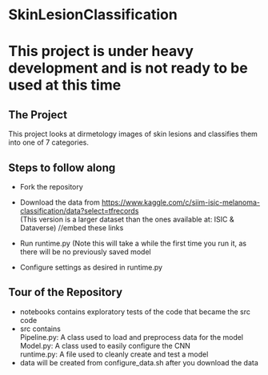 # SkinLesionClassification

# This project is under heavy development and is not ready to be used at this time

## The Project
This project looks at dirmetology images of skin lesions and classifies them into one of 7 categories.

## Steps to follow along
- Fork the repository
- Download the data from https://www.kaggle.com/c/siim-isic-melanoma-classification/data?select=tfrecords <br />
    (This version is a larger dataset than the ones available at: ISIC &  Dataverse) //embed these links

- Run runtime.py
    (Note this will take a while the first time you run it, as there will be no previously saved model
- Configure settings as desired in runtime.py

## Tour of the Repository
- notebooks contains exploratory tests of the code that became the src code
- src contains <br />
  Pipeline.py: A class used to load and preprocess data for the model <br />
  Model.py: A class used to easily configure the CNN <br />
  runtime.py: A file used to cleanly create and test a model <br />
- data will be created from configure_data.sh after you download the data
